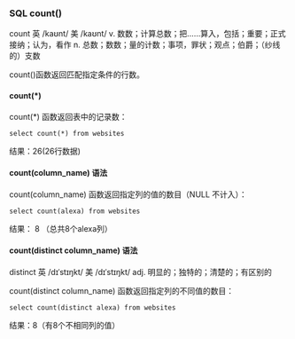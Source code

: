 ### SQL count()

count 英 /kaʊnt/  美 /kaʊnt/ v. 数数；计算总数；把……算入，包括；重要；正式接纳；认为，看作 n. 总数；数数；量的计数；事项，罪状；观点；伯爵；（纱线的）支数

count()函数返回匹配指定条件的行数。

#### count(*)

count(*) 函数返回表中的记录数：
```
select count(*) from websites
```
结果：26(26行数据)

#### count(column_name) 语法

count(column_name) 函数返回指定列的值的数目（NULL 不计入）：

```
select count(alexa) from websites
```
结果： 8 （总共8个alexa列）


#### count(distinct column_name) 语法

distinct 英 /dɪˈstɪŋkt/  美 /dɪˈstɪŋkt/ adj. 明显的；独特的；清楚的；有区别的

count(distinct column_name) 函数返回指定列的不同值的数目：
```
select count(distinct alexa) from websites
```
结果：8（有8个不相同列的值）